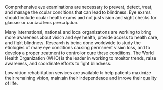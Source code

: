 Comprehensive eye examinations are necessary to prevent, detect, treat, and manage the ocular conditions that can lead to blindness. Eye exams should include ocular health exams and not just vision and sight checks for glasses or contact lens prescription.

Many international, national, and local organizations are working to bring more awareness about vision and eye health, provide access to health care, and fight blindness. Research is being done worldwide to study the etiologies of many eye conditions causing permanent vision loss, and to develop a proper treatment to control or cure these conditions. The World Health Organization (WHO) is the leader in working to monitor trends, raise awareness, and coordinate efforts to fight blindness.

Low vision rehabilitation services are available to help patients maximize their remaining vision, maintain their independence and imrove their quality of life.